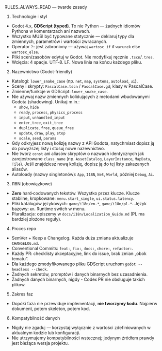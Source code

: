 RULES_ALWAYS_READ — twarde zasady

1) Technologie i styl
- Godot 4.x, **GDScript (typed)**. To nie Python — żadnych idiomów Pythona w komentarzach ani nazwach.
- Wszystko MUSI być typowane statycznie — deklaruj typy dla zmiennych, parametrów i wartości zwracanych.
- Operator `?:` jest zabroniony — używaj `wartosc_if` if `warunek` else `wartosc_else`.
- Pliki scen/zasobów edytuj w Godot. Nie modyfikuj ręcznie `.tscn`/`.tres`.
- Wcięcia: 4 spacje. UTF‑8. LF. Nowa linia na końcu każdego pliku.

2) Nazewnictwo (Godot‑friendly)
- Katalogi: `lower_snake_case` (np. `net`, `map`, `systems`, `autoload`, `ui`).
- Sceny i skrypty: `PascalCase.tscn` / `PascalCase.gd`; klasy w PascalCase.
- Zmienne/funkcje w GDScript: `lower_snake_case`.
- Nie używaj nazw zmiennych kolidujących z metodami wbudowanymi Godota (shadowing). Unikaj m.in.:
  - `show`, `hide`
  - `ready`, `process`, `physics_process`
  - `input`, `unhandled_input`
  - `enter_tree`, `exit_tree`
  - `duplicate`, `free`, `queue_free`
  - `update`, `draw`, `play`, `stop`
  - `scale`, `seed`, `params`
- Gdy odkryjesz nową kolizję nazwy z API Godota, natychmiast dopisz ją do powyższej listy i stosuj nowe nazewnictwo.
- Nie twórz `const` ani aliasów skryptów o nazwach identycznych jak zarejestrowane `class_name` (np. `AssetCatalog`, `LayerInstance`, `MapData`, `Tile`). Jeśli znajdziesz nową kolizję, dopisz ją do tej listy zakazanych aliasów.
- Autoloady (nazwy singletonów): `App`, `I18N`, `Net`, `World`, później `Debug`, `Ai`.

3) I18N (obowiązkowe)
- **Zero** hard‑codowanych tekstów. Wszystko przez klucze. Klucze stabilne, kropkowane: `menu.start_single`, `ui.status.latency`.
- Pliki katalogów językowych: `game/i18n/en.*`, `game/i18n/pl.*`. Język bazowy: `en`. Runtime switch w menu.
- Pluralizacja: opiszemy w `docs/i18n/Localization_Guide.md` (PL ma bardziej złożone reguły).

4) Proces repo
- SemVer + Keep a Changelog. Każda duża zmiana aktualizuje `CHANGELOG.md`.
- Conventional Commits: `feat:`, `fix:`, `docs:`, `chore:`, `refactor:`.
- Każdy PR: checklisty akceptacyjne, link do issue, brak zmian „obok tematu”.
- Dla każdego zmodyfikowanego pliku GDScript uruchom `godot --headless --check`.
- Żadnych sekretów, promptów i danych binarnych bez uzasadnienia.
- Żadnych danych binarnych, nigdy - Codex PR nie obsluguje takich plikow.

5) Zakres faz
- Dopóki faza nie przewiduje implementacji, **nie tworzymy kodu**. Najpierw dokument, potem skeleton, potem kod.

6) Kompatybilność danych
- Nigdy nie zgaduj — korzystaj wyłącznie z wartości zdefiniowanych w aktualnym kodzie lub konfiguracji.
- Nie utrzymujemy kompatybilności wstecznej; jedynym źródłem prawdy jest bieżąca wersja projektu.
